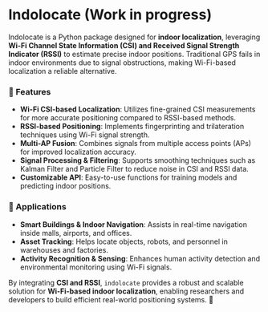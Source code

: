 # Indolocate (Work in progress)

Indolocate is a Python package designed for **indoor localization**, leveraging **Wi-Fi Channel State Information (CSI) and Received Signal Strength Indicator (RSSI)** to estimate precise indoor positions. Traditional GPS fails in indoor environments due to signal obstructions, making Wi-Fi-based localization a reliable alternative.  

### **🔹 Features**  
- **Wi-Fi CSI-based Localization**: Utilizes fine-grained CSI measurements for more accurate positioning compared to RSSI-based methods.  
- **RSSI-based Positioning**: Implements fingerprinting and trilateration techniques using Wi-Fi signal strength.  
- **Multi-AP Fusion**: Combines signals from multiple access points (APs) for improved localization accuracy.  
- **Signal Processing & Filtering**: Supports smoothing techniques such as Kalman Filter and Particle Filter to reduce noise in CSI and RSSI data.  
- **Customizable API**: Easy-to-use functions for training models and predicting indoor positions.  

### **🔹 Applications**  
- **Smart Buildings & Indoor Navigation**: Assists in real-time navigation inside malls, airports, and offices.  
- **Asset Tracking**: Helps locate objects, robots, and personnel in warehouses and factories.  
- **Activity Recognition & Sensing**: Enhances human activity detection and environmental monitoring using Wi-Fi signals.  

By integrating **CSI and RSSI**, `indolocate` provides a robust and scalable solution for **Wi-Fi-based indoor localization**, enabling researchers and developers to build efficient real-world positioning systems. 🚀
